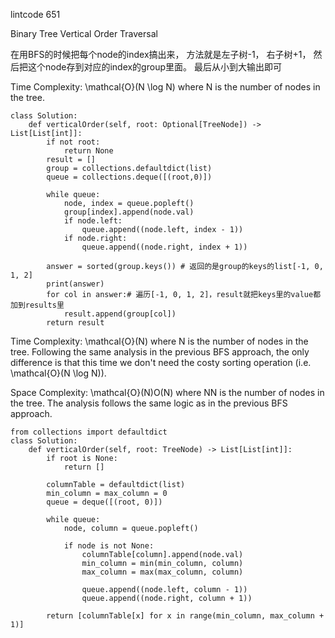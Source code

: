 lintcode 651

Binary Tree Vertical Order Traversal

在用BFS的时候把每个node的index搞出来， 方法就是左子树-1， 右子树+1， 然后把这个node存到对应的index的group里面。 最后从小到大输出即可

Time Complexity: \mathcal{O}(N \log N) where N is the number of nodes in the tree.
```
class Solution:
    def verticalOrder(self, root: Optional[TreeNode]) -> List[List[int]]:
        if not root:
            return None
        result = []
        group = collections.defaultdict(list)
        queue = collections.deque([(root,0)])

        while queue:
            node, index = queue.popleft()
            group[index].append(node.val)
            if node.left:
                queue.append((node.left, index - 1))
            if node.right:
                queue.append((node.right, index + 1))
            
        answer = sorted(group.keys()) # 返回的是group的keys的list[-1, 0, 1, 2]
        print(answer)
        for col in answer:# 遍历[-1, 0, 1, 2]，result就把keys里的value都加到results里
            result.append(group[col])
        return result
```
Time Complexity: \mathcal{O}(N) where N is the number of nodes in the tree.
Following the same analysis in the previous BFS approach, the only difference is that this time we don't need the costy sorting operation (i.e. \mathcal{O}(N \log N)).

Space Complexity: \mathcal{O}(N)O(N) where NN is the number of nodes in the tree. The analysis follows the same logic as in the previous BFS approach.
```
from collections import defaultdict
class Solution:
    def verticalOrder(self, root: TreeNode) -> List[List[int]]:
        if root is None:
            return []

        columnTable = defaultdict(list)
        min_column = max_column = 0
        queue = deque([(root, 0)])

        while queue:
            node, column = queue.popleft()

            if node is not None:
                columnTable[column].append(node.val)
                min_column = min(min_column, column)
                max_column = max(max_column, column)

                queue.append((node.left, column - 1))
                queue.append((node.right, column + 1))

        return [columnTable[x] for x in range(min_column, max_column + 1)]
```
